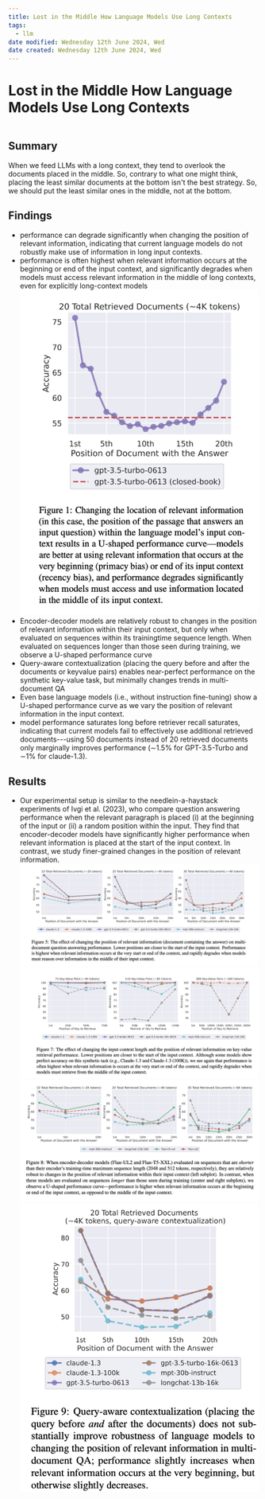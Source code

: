 ```yaml
---
title: Lost in the Middle How Language Models Use Long Contexts
tags:
  - llm
date modified: Wednesday 12th June 2024, Wed
date created: Wednesday 12th June 2024, Wed
---
```


# Lost in the Middle How Language Models Use Long Contexts
```toc
```

## Summary
When we feed LLMs with a long context, they tend to overlook the documents placed in the middle.
So, contrary to what one might think, placing the least similar documents at the bottom isn't the best strategy.
So, we should put the least similar ones in the middle, not at the bottom.

## Findings
- performance can degrade significantly when changing the position of relevant information, indicating that current language models do not robustly make use of information in long input contexts.
- performance is often highest when relevant information occurs at the beginning or end of the input context, and significantly degrades when models must access relevant information in the middle of long contexts, even for explicitly long-context models
![image](images/42e26675303c2bf8a5b1e68f5c4e4484cb0e634c.png)
- Encoder-decoder models are relatively robust to changes in the position of relevant information within their input context, but only when evaluated on sequences within its trainingtime sequence length. When evaluated on sequences longer than those seen during training, we observe a U-shaped performance curve
- Query-aware contextualization (placing the query before and after the documents or keyvalue pairs) enables near-perfect performance on the synthetic key-value task, but minimally changes trends in multi-document QA
- Even base language models (i.e., without instruction fine-tuning) show a U-shaped performance curve as we vary the position of relevant information in the input context.
- model performance saturates long before retriever recall saturates, indicating that current models fail to effectively use additional retrieved documents---using 50 documents instead of 20 retrieved documents only marginally improves performance (∼1.5% for GPT-3.5-Turbo and ∼1% for claude-1.3).

## Results
- Our experimental setup is similar to the needlein-a-haystack experiments of Ivgi et al. (2023), who compare question answering performance when the relevant paragraph is placed (i) at the beginning of the input or (ii) a random position within the input. They find that encoder-decoder models have significantly higher performance when relevant information is placed at the start of the input context. In contrast, we study finer-grained changes in the position of relevant information.
![image](images/43dcfe3e987eba02b8cc38912ea0322278d32abe.png)
![image](images/e6b8ab994d50ce71a2c4319daab52c2ef17b0396.png)
![image](images/1e1d65e2089d25cdb0421ba84b96960ca06506b8.png)
![image](images/9b573b7407b4bf70b4009787d7c9786d8e8ab392.png)

